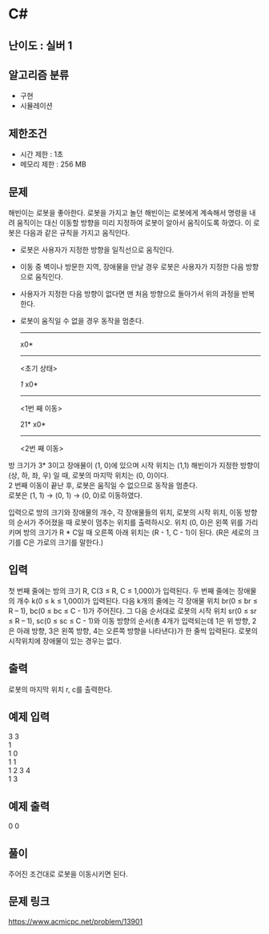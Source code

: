 # C#

## 난이도 : 실버 1

## 알고리즘 분류
  - 구현
  - 시뮬레이션

## 제한조건
  - 시간 제한 : 1초
  - 메모리 제한 : 256 MB

## 문제
해빈이는 로봇을 좋아한다. 로봇을 가지고 놀던 해빈이는 로봇에게 계속해서 명령을 내려 움직이는 대신 이동할 방향을 미리 지정하여 로봇이 알아서 움직이도록 하였다.  이 로봇은 다음과 같은 규칙을 가지고 움직인다.<br/>

  - 로봇은 사용자가 지정한 방향을 일직선으로 움직인다.
  - 이동 중 벽이나 방문한 지역, 장애물을 만날 경우 로봇은 사용자가 지정한 다음 방향으로 움직인다.
  - 사용자가 지정한 다음 방향이 없다면 맨 처음 방향으로 돌아가서 위의 과정을 반복한다.
  - 로봇이 움직일 수 없을 경우 동작을 멈춘다. 


	***
	x0*
	***
	<초기 상태>


	*1*
	x0*
	***
	<1번 째 이동>


	21*
	x0*
	***
	<2번 째 이동>

방 크기가 3* 3이고 장애물이 (1, 0)에 있으며 시작 위치는 (1,1) 해빈이가 지정한 방향이 (상, 하, 좌, 우) 일 때, 로봇의 마지막 위치는 (0, 0)이다.<br/>
2 번째 이동이 끝난 후, 로봇은 움직일 수 없으므로 동작을 멈춘다.<br/>
로봇은 (1, 1) → (0, 1) → (0, 0)로 이동하였다.<br/>

입력으로 방의 크기와 장애물의 개수, 각 장애물들의 위치, 로봇의 시작 위치, 이동 방향의 순서가 주어졌을 때 로봇이 멈추는 위치를 출력하시오. 위치 (0, 0)은 왼쪽 위를 가리키며 방의 크기가 R * C일 때 오른쪽 아래 위치는 (R - 1, C - 1)이 된다. (R은 세로의 크기를 C은 가로의 크기를 말한다.)<br/>


## 입력
첫 번째 줄에는 방의 크기 R, C(3 ≤ R, C ≤ 1,000)가 입력된다. 두 번째 줄에는 장애물의 개수 k(0 ≤ k ≤ 1,000)가 입력된다. 다음 k개의 줄에는 각 장애물 위치 br(0 ≤ br ≤ R – 1), bc(0 ≤ bc ≤ C - 1)가 주어진다. 그 다음 순서대로 로봇의 시작 위치 sr(0 ≤ sr ≤ R – 1), sc(0 ≤ sc ≤ C - 1)와 이동 방향의 순서(총 4개가 입력되는데 1은 위 방향, 2은 아래 방향, 3은 왼쪽 방향, 4는 오른쪽 방향을 나타낸다)가 한 줄씩 입력된다. 로봇의 시작위치에 장애물이 있는 경우는 없다.<br/>


## 출력
로봇의 마지막 위치 r, c를 출력한다.<br/>


## 예제 입력
3 3<br/>
1<br/>
1 0<br/>
1 1<br/>
1 2 3 4<br/>
1 3<br/>


## 예제 출력
0 0<br/>


## 풀이
주어진 조건대로 로봇을 이동시키면 된다.<br/>


## 문제 링크
https://www.acmicpc.net/problem/13901